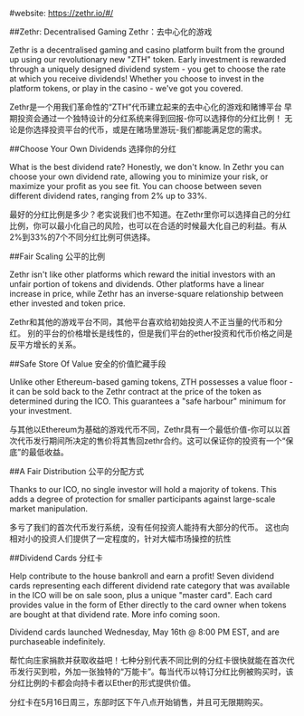 #website: https://zethr.io/#/

##Zethr: Decentralised Gaming  Zethr：去中心化的游戏

Zethr is a decentralised gaming and casino platform built from the ground up using our revolutionary new "ZTH" token.
Early investment is rewarded through a uniquely designed dividend system - you get to choose the rate at which you receive dividends!
Whether you choose to invest in the platform tokens, or play in the casino - we've got you covered. 

Zethr是一个用我们革命性的“ZTH”代币建立起来的去中心化的游戏和赌博平台
早期投资会通过一个独特设计的分红系统来得到回报-你可以选择你的分红比例！
无论是你选择投资平台的代币，或是在赌场里游玩-我们都能满足您的需求。

##Choose Your Own Dividends 选择你的分红

What is the best dividend rate? Honestly, we don't know. In Zethr you can choose your own dividend rate, allowing you to minimize your risk, or maximize your profit as you see fit. You can choose between seven different dividend rates, ranging from 2% up to 33%.

最好的分红比例是多少？老实说我们也不知道。在Zethr里你可以选择自己的分红比例，你可以最小化自己的风险，也可以在合适的时候最大化自己的利益。有从2%到33%的7个不同分红比例可供选择。

##Fair Scaling 公平的比例

Zethr isn't like other platforms which reward the initial investors with an unfair portion of tokens and dividends. Other platforms have a linear increase in price, while Zethr has an inverse-square relationship between ether invested and token price.

Zethr和其他的游戏平台不同，其他平台喜欢给初始投资人不正当量的代币和分红。 别的平台的价格增长是线性的，但是我们平台的ether投资和代币价格之间是反平方增长的关系。

##Safe Store Of Value 安全的价值贮藏手段

Unlike other Ethereum-based gaming tokens, ZTH possesses a value floor - it can be sold back to the Zethr contract at the price of the token as determined during the ICO. This guarantees a "safe harbour" minimum for your investment.

与其他以Ethereum为基础的游戏代币不同，Zethr具有一个最低价值-你可以以首次代币发行期间所决定的售价将其售回zethr合约。这可以保证你的投资有一个“保底”的最低收益。

##A Fair Distribution 公平的分配方式

Thanks to our ICO, no single investor will hold a majority of tokens.
This adds a degree of protection for smaller participants against large-scale market manipulation.

多亏了我们的首次代币发行系统，没有任何投资人能持有大部分的代币。
这也向相对小的投资人们提供了一定程度的，针对大幅市场操控的抗性

##Dividend Cards 分红卡

Help contribute to the house bankroll and earn a profit! Seven dividend cards representing each different dividend rate category that was available in the ICO will be on sale soon, plus a unique "master card". Each card provides value in the form of Ether directly to the card owner when tokens are bought at that dividend rate. More info coming soon.

Dividend cards launched Wednesday, May 16th @ 8:00 PM EST, and are purchaseable indefinitely.

帮忙向庄家捐款并获取收益吧！七种分别代表不同比例的分红卡很快就能在首次代币发行买到啦，外加一张独特的“万能卡”。每当代币以特订分红比例被购买时，该分红比例的卡都会向持卡者以Ether的形式提供价值。

分红卡在5月16日周三，东部时区下午八点开始销售，并且可无限期购买。

